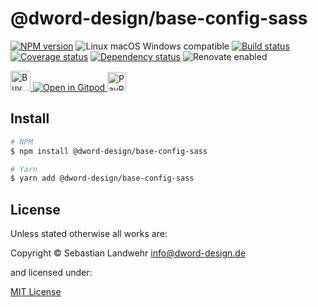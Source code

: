 <!-- TITLE/ -->
# @dword-design/base-config-sass
<!-- /TITLE -->

<!-- BADGES/ -->
[![NPM version](https://img.shields.io/npm/v/@dword-design/base-config-sass.svg)](https://npmjs.org/package/@dword-design/base-config-sass)
![Linux macOS Windows compatible](https://img.shields.io/badge/os-linux%20%7C%C2%A0macos%20%7C%C2%A0windows-blue)
[![Build status](https://img.shields.io/github/workflow/status/dword-design/base-config-sass/build)](https://github.com/dword-design/base-config-sass/actions)
[![Coverage status](https://img.shields.io/coveralls/dword-design/base-config-sass)](https://coveralls.io/github/dword-design/base-config-sass)
[![Dependency status](https://img.shields.io/david/dword-design/base-config-sass)](https://david-dm.org/dword-design/base-config-sass)
![Renovate enabled](https://img.shields.io/badge/renovate-enabled-brightgreen)

<a href="https://www.buymeacoffee.com/dword">
  <img
    src="https://www.buymeacoffee.com/assets/img/guidelines/download-assets-sm-2.svg"
    alt="Buy Me a Coffee"
    height="32"
  >
</a><a href="https://gitpod.io/#https://github.com/dword-design/base-config-sass">
  <img src="https://gitpod.io/button/open-in-gitpod.svg" alt="Open in Gitpod">
</a>
<a href="https://paypal.me/SebastianLandwehr">
  <img
    src="https://upload.wikimedia.org/wikipedia/commons/b/b5/PayPal.svg"
    alt="PayPal"
    height="30"
  >
</a>
<!-- /BADGES -->

<!-- DESCRIPTION/ -->

<!-- /DESCRIPTION -->

<!-- INSTALL/ -->
## Install

```bash
# NPM
$ npm install @dword-design/base-config-sass

# Yarn
$ yarn add @dword-design/base-config-sass
```
<!-- /INSTALL -->

<!-- LICENSE/ -->
## License

Unless stated otherwise all works are:

Copyright &copy; Sebastian Landwehr <info@dword-design.de>

and licensed under:

[MIT License](https://opensource.org/licenses/MIT)
<!-- /LICENSE -->
